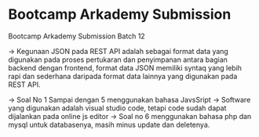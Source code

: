 # Bootcamp Arkademy Submission

Bootcamp Arkademy Submission Batch 12

-> Kegunaan JSON pada REST API adalah sebagai format data yang digunakan pada proses pertukaran dan penyimpanan antara bagian backend dengan frontend, format data JSON memiliki syntaq yang lebih rapi dan sederhana daripada format data lainnya yang digunakan pada REST API.

-> Soal No 1 Sampai dengan 5 menggunakan bahasa JavsSript
-> Software yang digunakan adalah visual studio code, tetapi code sudah dapat dijalankan pada online js editor
-> Soal no 6 menggunakan bahasa php dan mysql untuk databasenya, masih minus update dan deletenya.
